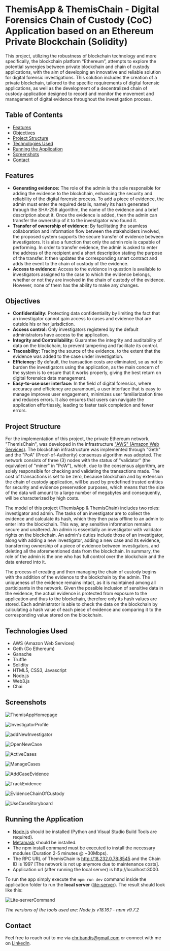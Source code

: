 # ThemisApp & ThemisChain - Digital Forensics Chain of Custody (CoC) Application based on an Ethereum Private Blockchain (Solidity)
This project, utilizing the robustness of blockchain technology and more specifically, the blockchain platform “Ethereum”, attempts to explore the potential synergies between private blockchain and chain of custody applications, with the aim of developing an innovative and reliable solution for digital forensic investigations. This solution includes the creation of a private blockchain, tailored to the specific requirements of digital forensic applications, as well as the development of a decentralized chain of custody application designed to record and monitor the movement and management of digital evidence throughout the investigation process. 

## Table of Contents
- [Features](#features)
- [Objectives](#objectives)
- [Project Structure](#project-structure)
- [Technologies Used](#technologies-used)
- [Running the Application](#running-the-application)
- [Screenshots](#sreenshots)
- [Contact](#contact)

## Features
- **Generating evidence:** The role of the admin is the sole responsible for adding the evidence to the blockchain, enhancing the security and reliability of the digital forensic process. To add a piece of evidence, the admin must enter the required details, namely its hash generated through the SHA-256 algorithm, the name of the evidence and a brief description about it. Once the evidence is added, then the admin can transfer the ownership of it to the investigator who found it.
- **Transfer of ownership of evidence:** By facilitating the seamless collaboration and information flow between the stakeholders involved, the proposed system supports the secure transfer of evidence between investigators. It is also a function that only the admin role is capable of performing. In order to transfer evidence, the admin is asked to enter the address of the recipient and a short description stating the purpose of the transfer. It then updates the corresponding smart contract and adds the event to the chain of custody of the evidence.
- **Access to evidence:** Access to the evidence in question is available to investigators assigned to the case to which the evidence belongs, whether or not they are involved in the chain of custody of the evidence. However, none of them has the ability to make any changes.

## Objectives
- **Confidentiality:** Protecting data confidentiality by limiting the fact that an investigator cannot gain access to cases and evidence that are outside his or her jurisdiction.
- **Access control:** Only investigators registered by the default administrators have access to the application. 
- **Integrity and Controllability:** Guarantee the integrity and auditability of data on the blockchain, to prevent tampering and facilitate its control.
- **Traceability:** Tracing the source of the evidence, to the extent that the evidence was added to the case under investigation.
- **Efficiency:** By default, the transaction costs are eliminated, so as not to burden the investigators using the application, as the main concern of the system is to ensure that it works properly, giving the best return on digital forensics data management.
- **Easy-to-use user interface:** In the field of digital forensics, where accuracy and efficiency are paramount, a user interface that is easy to manage improves user engagement, minimizes user familiarization time and reduces errors. It also ensures that users can navigate the application effortlessly, leading to faster task completion and fewer errors.

## Project Structure
For the implementation of this project, the private Ethereum network, "ThemisChain", was developed in the infrastructure ["AWS" (Amazon Web Services)](https://aws.amazon.com). The blockchain infrastructure was implemented through "Geth" and the "PoA" (Proof-of-Authority) consensus algorithm was adopted. The network consists of three (3) nodes with the status of "validator" (the equivalent of "miner" in "PoW"), which, due to the consensus algorithm, are solely responsible for checking and validating the transactions made. The cost of transactions is set to be zero, because blockchain and by extension the chain of custody application, will be used by predefined trusted entities for security and evidence preservation purposes, which means that the size of the data will amount to a large number of megabytes and consequently, will be characterized by high costs.

The model of this project (ThemisApp & ThemisChain) includes two roles: investigator and admin. The tasks of an investigator are to collect the evidence and calculate its hash, which they then pass offline to an admin to enter into the blockchain. This way, any sensitive information remains secure and unaltered. An admin is essentially an investigator with validator rights on the blockchain. An admin's duties include those of an investigator, along with adding a new investigator, adding a new case and its evidence, transferring ownership of a piece of evidence between investigators, and deleting all the aforementioned data from the blockchain. In summary, the role of the admin is the one who has full control over the blockchain and the data entered into it.

The process of creating and then managing the chain of custody begins with the addition of the evidence to the blockchain by the admin. The uniqueness of the evidence remains intact, as it is maintained among all participants in the network. Given the possible inclusion of sensitive data in the evidence, the actual evidence is protected from exposure to the application and thus to the blockchain, therefore only its hash values are stored. Each administrator is able to check the data on the blockchain by calculating a hash value of each piece of evidence and comparing it to the corresponding value stored on the blockchain. 

## Technologies Used
- AWS (Amazon Web Services)
- Geth (Go Ethereum)
- Ganache
- Truffle
- Solidity
- HTML5, CSS3, Javascript
- Node.js
- Web3.js
- Chai

## Screenshots

![ThemisAppHomepage](https://github.com/chbandis/ThemisApp_ThemisChain-Digital_Forensics_ChainofCustody_App_based_on_an_Ethereum_Private_Blockchain/assets/91207835/977ad025-f590-41cc-95e9-c1b53602a4ab)

![InvestigatorProfile](https://github.com/chbandis/ThemisApp_ThemisChain-Digital_Forensics_ChainofCustody_App_based_on_an_Ethereum_Private_Blockchain/assets/91207835/d089ae21-1ac1-4aae-94f0-58699a114173)

![addNewInvestigator](https://github.com/chbandis/ThemisApp_ThemisChain-Digital_Forensics_ChainofCustody_App_based_on_an_Ethereum_Private_Blockchain/assets/91207835/f047b725-9f6c-432f-96ee-bbb7dacccdb6)

![OpenNewCase](https://github.com/chbandis/ThemisApp_ThemisChain-Digital_Forensics_ChainofCustody_App_based_on_an_Ethereum_Private_Blockchain/assets/91207835/8980197c-400c-43ca-909a-17c768e61de1)

![ActiveCases](https://github.com/chbandis/ThemisApp_ThemisChain-Digital_Forensics_ChainofCustody_App_based_on_an_Ethereum_Private_Blockchain/assets/91207835/b98f8ea3-b7c2-408e-9302-1edf3d72696a)

![ManageCases](https://github.com/chbandis/ThemisApp_ThemisChain-Digital_Forensics_ChainofCustody_App_based_on_an_Ethereum_Private_Blockchain/assets/91207835/f3b0285c-09f1-468f-aed2-a1794d6496de)

![AddCaseEvidence](https://github.com/chbandis/ThemisApp_ThemisChain-Digital_Forensics_ChainofCustody_App_based_on_an_Ethereum_Private_Blockchain/assets/91207835/f55bd8e7-221f-4eec-9db7-193eaba08a5b)

![TrackEvidence](https://github.com/chbandis/ThemisApp_ThemisChain-Digital_Forensics_ChainofCustody_App_based_on_an_Ethereum_Private_Blockchain/assets/91207835/4f1008d0-9113-4b88-b014-722254b7b59b)

![EvidenceChainOfCustody](https://github.com/chbandis/ThemisApp_ThemisChain-Digital_Forensics_ChainofCustody_App_based_on_an_Ethereum_Private_Blockchain/assets/91207835/54c4753f-01c8-4113-bea3-5e5cc55dad2b)

![UseCaseStoryboard](https://github.com/chbandis/ThemisApp_ThemisChain-Digital_Forensics_ChainofCustody_App_based_on_an_Ethereum_Private_Blockchain/assets/91207835/b4c374f4-2e1e-48d1-afb6-3b5b297e97ab)

## Running the Application
- [Node.js](https://nodejs.org/en/) should be installed (Python and Visual Studio Build Tools are required).
- [Metamask](https://metamask.io/download/) should be installed.
- The npm install command must be executed to install the necessary modules (Duration 2-5 minutes @ ~30Mbps).
- The RPC URL of ThemisChain is http://18.232.0.78:8545 and the Chain ID is 1997 [The network is not up anymore due to maintenance costs].
- Application url (after running the local server) is http://localhost:3000.

To run the app simply execute the `npm run dev` command inside the application folder to run the **local server** ([lite-server](https://github.com/johnpapa/lite-server)). The result should look like this:

![Lite-serverCommand](https://github.com/chbandis/ThemisApp_ThemisChain-Digital_Forensics_ChainofCustody_App_based_on_an_Ethereum_Private_Blockchain/assets/91207835/e9110781-b1b9-4490-a52f-fec1306ab888)

*The versions of the tools used are: Node.js v18.16.1 - npm v9.7.2*

## Contact
Feel free to reach out to me via [chr.bandis@gmail.com](mailto:chr.bandis@gmail.com) or connect with me on [LinkedIn](https://www.linkedin.com/in/chbandis/).
